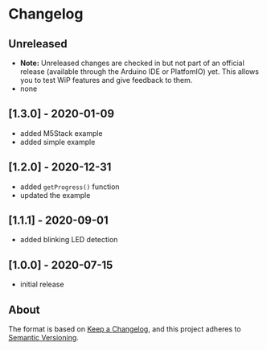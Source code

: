 # Changelog

## Unreleased

- **Note:** Unreleased changes are checked in but not part of an official release (available through the Arduino IDE or PlatfomIO) yet. This allows you to test WiP features and give feedback to them.
- none

## [1.3.0] - 2020-01-09

- added M5Stack example
- added simple example

## [1.2.0] - 2020-12-31

- added ```getProgress()``` function
- updated the example

## [1.1.1] - 2020-09-01

- added blinking LED detection

## [1.0.0] - 2020-07-15

- initial release

## About

The format is based on [Keep a Changelog](https://keepachangelog.com/en/1.0.0/), and this project adheres to [Semantic Versioning](https://semver.org/spec/v2.0.0.html).
